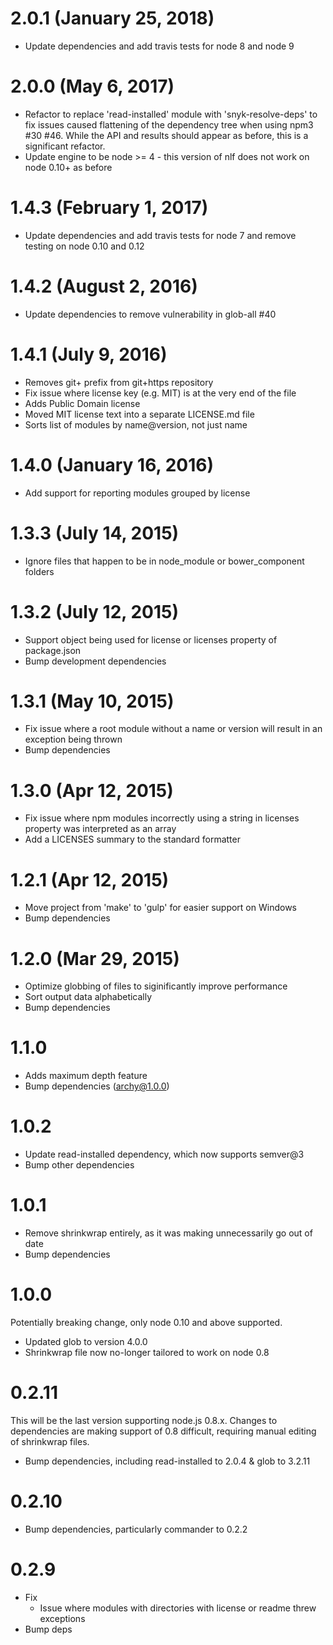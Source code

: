 2.0.1 (January 25, 2018)
====================

* Update dependencies and add travis tests for node 8 and node 9

2.0.0 (May 6, 2017)
====================

* Refactor to replace 'read-installed' module with 'snyk-resolve-deps' to fix issues caused flattening of the dependency tree when using npm3 #30 #46.  While the API and results should appear as before, this is a significant refactor.
* Update engine to be node >= 4 - this version of nlf does not work on node 0.10+ as before

1.4.3 (February 1, 2017)
====================

* Update dependencies and add travis tests for node 7 and remove testing on node 0.10 and 0.12

1.4.2 (August 2, 2016)
====================

* Update dependencies to remove vulnerability in glob-all #40

1.4.1 (July 9, 2016)
====================

* Removes git+ prefix from git+https repository
* Fix issue where license key (e.g. MIT) is at the very end of the file
* Adds Public Domain license
* Moved MIT license text into a separate LICENSE.md file
* Sorts list of modules by name@version, not just name

1.4.0 (January 16, 2016)
====================

* Add support for reporting modules grouped by license

1.3.3 (July 14, 2015)
====================

* Ignore files that happen to be in node_module or bower_component folders

1.3.2 (July 12, 2015)
====================

* Support object being used for license or licenses property of package.json
* Bump development dependencies

1.3.1 (May 10, 2015)
====================

* Fix issue where a root module without a name or version will result in an exception being thrown
* Bump dependencies

1.3.0 (Apr 12, 2015)
====================

* Fix issue where npm modules incorrectly using a string in licenses property was interpreted as an array
* Add a LICENSES summary to the standard formatter

1.2.1 (Apr 12, 2015)
====================

* Move project from 'make' to 'gulp' for easier support on Windows
* Bump dependencies

1.2.0 (Mar 29, 2015)
====================

* Optimize globbing of files to siginificantly improve performance
* Sort output data alphabetically
* Bump dependencies

1.1.0
=================

* Adds maximum depth feature
* Bump dependencies (archy@1.0.0)

1.0.2
=================

* Update read-installed dependency, which now supports semver@3
* Bump other dependencies

1.0.1
=================

* Remove shrinkwrap entirely, as it was making unnecessarily go out of date
* Bump dependencies

1.0.0
=================

Potentially breaking change, only node 0.10 and above supported.

* Updated glob to version 4.0.0
* Shrinkwrap file now no-longer tailored to work on node 0.8


0.2.11
=================

This will be the last version supporting node.js 0.8.x. Changes to dependencies are making
support of 0.8 difficult, requiring manual editing of shrinkwrap files.

 * Bump dependencies, including read-installed to 2.0.4 & glob to 3.2.11

0.2.10
=================

 * Bump dependencies, particularly commander to 0.2.2

0.2.9
=================

 * Fix
   - Issue where modules with directories with license or readme threw exceptions
 * Bump deps
